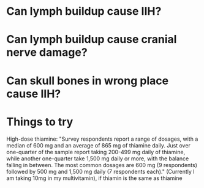 # Can lymph buildup cause IIH?


# Can lymph buildup cause cranial nerve damage? 

# Can skull bones in wrong place cause IIH? 



# Things to try
High-dose thiamine: "Survey respondents report a range of dosages, with a median of 600 mg and an average of 865 mg of thiamine daily.  Just over one-quarter of the sample report taking 200-499 mg daily of thiamine, while another one-quarter take 1,500 mg daily or more, with the balance falling in between.  The most common dosages are 600 mg (9 respondents) followed by 500 mg and 1,500 mg daily (7 respondents each)." (Currently I am taking 10mg in my multivitamin), if thiamin is the same as thiamine